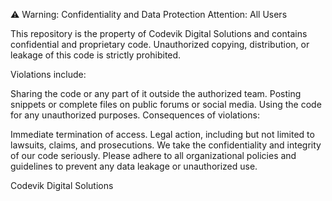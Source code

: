 ⚠️ Warning: Confidentiality and Data Protection
Attention: All Users

This repository is the property of Codevik Digital Solutions and contains confidential and proprietary code. Unauthorized copying, distribution, or leakage of this code is strictly prohibited.

Violations include:

Sharing the code or any part of it outside the authorized team.
Posting snippets or complete files on public forums or social media.
Using the code for any unauthorized purposes.
Consequences of violations:

Immediate termination of access.
Legal action, including but not limited to lawsuits, claims, and prosecutions.
We take the confidentiality and integrity of our code seriously. Please adhere to all organizational policies and guidelines to prevent any data leakage or unauthorized use.

Codevik Digital Solutions
